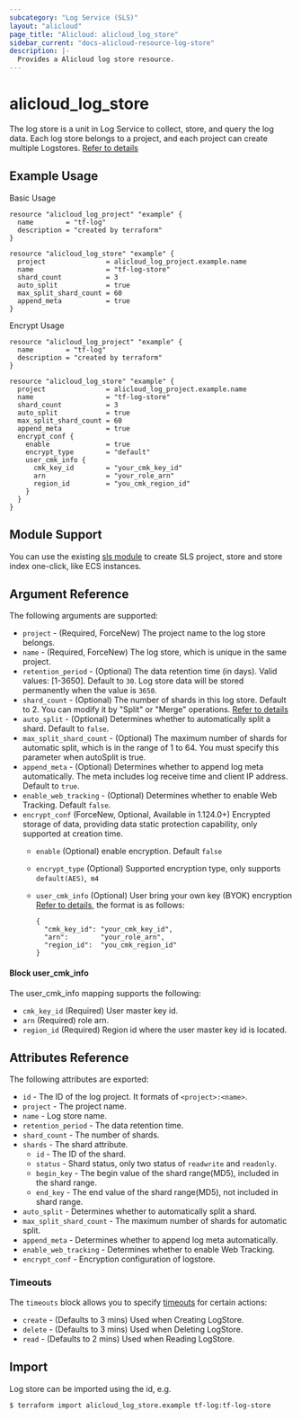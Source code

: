 ```yaml
---
subcategory: "Log Service (SLS)"
layout: "alicloud"
page_title: "Alicloud: alicloud_log_store"
sidebar_current: "docs-alicloud-resource-log-store"
description: |-
  Provides a Alicloud log store resource.
---
```


# alicloud\_log\_store

The log store is a unit in Log Service to collect, store, and query the log data. Each log store belongs to a project,
and each project can create multiple Logstores. [Refer to details](https://www.alibabacloud.com/help/doc-detail/48874.htm)

## Example Usage

Basic Usage

```
resource "alicloud_log_project" "example" {
  name        = "tf-log"
  description = "created by terraform"
}

resource "alicloud_log_store" "example" {
  project               = alicloud_log_project.example.name
  name                  = "tf-log-store"
  shard_count           = 3
  auto_split            = true
  max_split_shard_count = 60
  append_meta           = true
}
```
Encrypt Usage
```
resource "alicloud_log_project" "example" {
  name        = "tf-log"
  description = "created by terraform"
}

resource "alicloud_log_store" "example" {
  project               = alicloud_log_project.example.name
  name                  = "tf-log-store"
  shard_count           = 3
  auto_split            = true
  max_split_shard_count = 60
  append_meta           = true
  encrypt_conf {
    enable              = true
    encrypt_type        = "default"
    user_cmk_info {
      cmk_key_id        = "your_cmk_key_id"
      arn               = "your_role_arn"
      region_id         = "you_cmk_region_id"
    }
  }
}
```

## Module Support

You can use the existing [sls module](https://registry.terraform.io/modules/terraform-alicloud-modules/sls/alicloud) 
to create SLS project, store and store index one-click, like ECS instances.

## Argument Reference

The following arguments are supported:

* `project` - (Required, ForceNew) The project name to the log store belongs.
* `name` - (Required, ForceNew) The log store, which is unique in the same project.
* `retention_period` - (Optional) The data retention time (in days). Valid values: [1-3650]. Default to `30`. Log store data will be stored permanently when the value is `3650`.
* `shard_count` - (Optional) The number of shards in this log store. Default to 2. You can modify it by "Split" or "Merge" operations. [Refer to details](https://www.alibabacloud.com/help/doc-detail/28976.htm)
* `auto_split` - (Optional) Determines whether to automatically split a shard. Default to `false`.
* `max_split_shard_count` - (Optional) The maximum number of shards for automatic split, which is in the range of 1 to 64. You must specify this parameter when autoSplit is true.
* `append_meta` - (Optional) Determines whether to append log meta automatically. The meta includes log receive time and client IP address. Default to `true`.
* `enable_web_tracking` - (Optional) Determines whether to enable Web Tracking. Default `false`.
* `encrypt_conf` (ForceNew, Optional, Available in 1.124.0+) Encrypted storage of data, providing data static protection capability, only supported at creation time.
  * `enable` (Optional) enable encryption. Default `false`
  * `encrypt_type` (Optional) Supported encryption type, only supports `default(AES)`,` m4`
  * `user_cmk_info` (Optional) User bring your own key (BYOK) encryption [Refer to details](https://www.alibabacloud.com/help/zh/doc-detail/187853.htm), the format is as follows:
    
    ```
    {
      "cmk_key_id": "your_cmk_key_id",
      "arn":        "your_role_arn",
      "region_id":  "you_cmk_region_id"
    }
    ```
#### Block user_cmk_info
The user_cmk_info mapping supports the following:

* `cmk_key_id` (Required) User master key id.
* `arn` (Required) role arn.
* `region_id` (Required) Region id where the  user master key id is located.

## Attributes Reference

The following attributes are exported:

* `id` - The ID of the log project. It formats of `<project>:<name>`.
* `project` - The project name.
* `name` - Log store name.
* `retention_period` - The data retention time.
* `shard_count` - The number of shards.
* `shards` - The shard attribute.
  * `id` - The ID of the shard.
  * `status` - Shard status, only two status of `readwrite` and `readonly`.
  * `begin_key` - The begin value of the shard range(MD5), included in the shard range.
  * `end_key` - The end value of the shard range(MD5), not included in shard range.
* `auto_split` - Determines whether to automatically split a shard.
* `max_split_shard_count` - The maximum number of shards for automatic split.
* `append_meta` - Determines whether to append log meta automatically.
* `enable_web_tracking` - Determines whether to enable Web Tracking.
* `encrypt_conf` - Encryption configuration of logstore.

### Timeouts

The `timeouts` block allows you to specify [timeouts](https://www.terraform.io/docs/configuration-0-11/resources.html#timeouts) for certain actions:

* `create`  - (Defaults to 3 mins) Used when Creating LogStore. 
* `delete`  - (Defaults to 3 mins) Used when Deleting LogStore.
* `read`    - (Defaults to 2 mins) Used when Reading LogStore.

## Import

Log store can be imported using the id, e.g.

```
$ terraform import alicloud_log_store.example tf-log:tf-log-store
```
